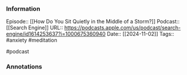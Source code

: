 ### Information

Episode:: [[How Do You Sit Quietly in the Middle of a Storm?]]
Podcast:: [[Search Engine]]
URL:: https://podcasts.apple.com/us/podcast/search-engine/id1614253637?i=1000675360940
Date:: [[2024-11-02]]
Tags:: #anxiety #meditation

#podcast


### Annotations

